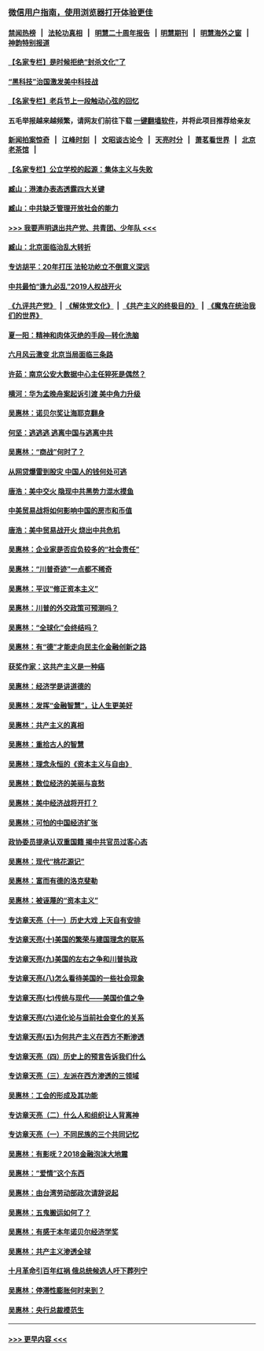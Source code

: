 ### [微信用户指南，使用浏览器打开体验更佳](https://github.com/gfw-breaker/banned-news1/blob/master/indexes/wechat-guide.md?t=0)
#### [禁闻热榜](热点新闻.md?t=0)  &nbsp;&nbsp;|&nbsp;&nbsp; [法轮功真相](https://github.com/gfw-breaker/truth/blob/master/README.md?t=0) &nbsp;&nbsp;|&nbsp;&nbsp; [明慧二十周年报告](https://github.com/gfw-breaker/mh-reports/blob/master/README.md?t=0) &nbsp;&nbsp;|&nbsp;&nbsp;[明慧期刊](https://github.com/gfw-breaker/mh-qikan) &nbsp;&nbsp;|&nbsp;&nbsp; [明慧海外之窗](https://github.com/gfw-breaker/mh-news/blob/master/README.md?t=0) &nbsp;&nbsp;|&nbsp;&nbsp; [神韵特别报道](https://github.com/gfw-breaker/mh-news/blob/master/shenyun.md?t=0)
#### [【名家专栏】是时候拒绝“封杀文化”了](../pages/nsc423/n11814093.md?t=02121111) 
#### [“黑科技”治国激发美中科技战](../pages/nsc423/n11638056.md?t=02121111) 
#### [【名家专栏】老兵节上一段触动心弦的回忆](../pages/nsc423/n11646016.md?t=02121111) 
#### 五毛举报越来越频繁，请网友们前往下载 [一键翻墙软件](https://github.com/gfw-breaker/ssr-accounts)，并将此项目推荐给亲友
#### [新闻拍案惊奇](https://github.com/gfw-breaker/banned-news1/blob/master/pages/link4.md) &nbsp;&nbsp;|&nbsp;&nbsp; [江峰时刻](https://github.com/gfw-breaker/banned-news1/blob/master/pages/link4.md) &nbsp;&nbsp;|&nbsp;&nbsp; [文昭谈古论今](https://github.com/gfw-breaker/banned-news1/blob/master/pages/link4.md) &nbsp;&nbsp;|&nbsp;&nbsp; [天亮时分](https://github.com/gfw-breaker/banned-news1/blob/master/pages/link4.md) &nbsp;&nbsp;|&nbsp;&nbsp; [萧茗看世界](https://github.com/gfw-breaker/banned-news1/blob/master/pages/link4.md) &nbsp;&nbsp;|&nbsp;&nbsp; [北京老茶馆](https://github.com/gfw-breaker/banned-news1/blob/master/pages/link4.md) &nbsp;&nbsp;|&nbsp;&nbsp; 
#### [【名家专栏】公立学校的起源：集体主义与失败](../pages/nsc423/n11601833.md?t=02121111) 
#### [臧山：港澳办表态透露四大关键](../pages/nsc423/n11421628.md?t=02121111) 
#### [臧山：中共缺乏管理开放社会的能力](../pages/nsc423/n11407457.md?t=02121111) 
#### [>>> 我要声明退出共产党、共青团、少年队 <<<](https://github.com/begood0513/goodnews/blob/master/quit/letter.md) 
#### [臧山：北京面临治乱大转折](../pages/nsc423/n11406895.md?t=02121111) 
#### [专访胡平：20年打压 法轮功屹立不倒意义深远](../pages/nsc423/n11398800.md?t=02121111) 
#### [中共最怕“逢九必乱”2019人权战开火](../pages/nsc423/n11385248.md?t=02121111) 
#### [《九评共产党》](https://github.com/begood0513/9ping.md/blob/master/README.md) &nbsp;|&nbsp; [《解体党文化》](../../../../jtdwh.md/blob/master/README.md)  &nbsp;|&nbsp; [《共产主义的终极目的》](../../../../gczydzjmd.md/blob/master/README.md) &nbsp;|&nbsp; [《魔鬼在统治我们的世界》](../../../../mgztzwmdsj.md/blob/master/README.md) 
#### [夏一阳：精神和肉体灭绝的手段—转化洗脑](../pages/nsc423/n11368250.md?t=02121111) 
#### [六月风云激变 北京当局面临三条路](../pages/nsc423/n11313668.md?t=02121111) 
#### [许茹：南京公安大数据中心主任猝死是偶然？](../pages/nsc423/n11064744.md?t=02121111) 
#### [横河：华为孟晚舟案起诉引渡 美中角力升级](../pages/nsc423/n11027230.md?t=02121111) 
#### [吴惠林：诺贝尔奖让海耶克翻身](../pages/nsc423/n10890049.md?t=02121111) 
#### [何坚：逃逃逃 逃离中国与逃离中共](../pages/nsc423/n10592891.md?t=02121111) 
#### [吴惠林：“商战”何时了？](../pages/nsc423/n10573558.md?t=02121111) 
#### [从网贷爆雷到股灾 中国人的钱何处可逃](../pages/nsc423/n10572800.md?t=02121111) 
#### [唐浩：美中交火 隐现中共黑势力混水摸鱼](../pages/nsc423/n10544040.md?t=02121111) 
#### [中美贸易战将如何影响中国的房市和币值](../pages/nsc423/n10543697.md?t=02121111) 
#### [唐浩：美中贸易战开火 烧出中共危机](../pages/nsc423/n10540126.md?t=02121111) 
#### [吴惠林：企业家是否应负较多的“社会责任”](../pages/nsc423/n10535022.md?t=02121111) 
#### [吴惠林：“川普奇迹”一点都不稀奇](../pages/nsc423/n10512808.md?t=02121111) 
#### [吴惠林：平议“修正资本主义”](../pages/nsc423/n10495724.md?t=02121111) 
#### [吴惠林：川普的外交政策可预测吗？](../pages/nsc423/n10462387.md?t=02121111) 
#### [吴惠林：“全球化”会终结吗？](../pages/nsc423/n10452838.md?t=02121111) 
#### [吴惠林：有“德”才能走向民主化金融创新之路](../pages/nsc423/n10432292.md?t=02121111) 
#### [获奖作家：这共产主义是一种癌](../pages/nsc423/n10431541.md?t=02121111) 
#### [吴惠林：经济学是讲道德的](../pages/nsc423/n10398014.md?t=02121111) 
#### [吴惠林：发挥“金融智慧”，让人生更美好](../pages/nsc423/n10375019.md?t=02121111) 
#### [吴惠林：共产主义的真相](../pages/nsc423/n10351394.md?t=02121111) 
#### [吴惠林：重拾古人的智慧](../pages/nsc423/n10337691.md?t=02121111) 
#### [吴惠林：理念永恒的《资本主义与自由》](../pages/nsc423/n10316274.md?t=02121111) 
#### [吴惠林：数位经济的美丽与哀愁](../pages/nsc423/n10292946.md?t=02121111) 
#### [吴惠林：美中经济战将开打？](../pages/nsc423/n10258825.md?t=02121111) 
#### [吴惠林：可怕的中国经济扩张](../pages/nsc423/n10219147.md?t=02121111) 
#### [政协委员提承认双重国籍 揭中共官员过客心态](../pages/nsc423/n10208809.md?t=02121111) 
#### [吴惠林：现代“桃花源记”](../pages/nsc423/n10185234.md?t=02121111) 
#### [吴惠林：富而有德的洛克斐勒](../pages/nsc423/n10142264.md?t=02121111) 
#### [吴惠林：被诬蔑的“资本主义”](../pages/nsc423/n10124816.md?t=02121111) 
#### [专访章天亮（十一）历史大戏 上天自有安排](../pages/nsc423/n10094905.md?t=02121111) 
#### [专访章天亮(十)美国的繁荣与建国理念的联系](../pages/nsc423/n10094899.md?t=02121111) 
#### [专访章天亮(九)美国的左右之争和川普执政](../pages/nsc423/n10094889.md?t=02121111) 
#### [专访章天亮(八)怎么看待美国的一些社会现象](../pages/nsc423/n10094857.md?t=02121111) 
#### [专访章天亮(七)传统与现代——美国价值之争](../pages/nsc423/n10093140.md?t=02121111) 
#### [专访章天亮(六)进化论与当前社会变化的关系](../pages/nsc423/n10092036.md?t=02121111) 
#### [专访章天亮(五)为何共产主义在西方不断渗透](../pages/nsc423/n10083620.md?t=02121111) 
#### [专访章天亮（四）历史上的预言告诉我们什么](../pages/nsc423/n10083606.md?t=02121111) 
#### [专访章天亮（三）左派在西方渗透的三领域](../pages/nsc423/n10081115.md?t=02121111) 
#### [吴惠林：工会的形成及其功能](../pages/nsc423/n10080633.md?t=02121111) 
#### [专访章天亮（二）什么人和组织让人背离神](../pages/nsc423/n10076637.md?t=02121111) 
#### [专访章天亮（一）不同民族的三个共同记忆](../pages/nsc423/n10074188.md?t=02121111) 
#### [吴惠林：有影呒？2018金融泡沫大地震](../pages/nsc423/n10040534.md?t=02121111) 
#### [吴惠林：“爱情”这个东西](../pages/nsc423/n10019423.md?t=02121111) 
#### [吴惠林：由台湾劳动部政次请辞说起](../pages/nsc423/n9979679.md?t=02121111) 
#### [吴惠林：五鬼搬运如何了？](../pages/nsc423/n9925338.md?t=02121111) 
#### [吴惠林：有感于本年诺贝尔经济学奖](../pages/nsc423/n9871883.md?t=02121111) 
#### [吴惠林：共产主义渗透全球](../pages/nsc423/n9812748.md?t=02121111) 
#### [十月革命引百年红祸 俄总统候选人吁下葬列宁](../pages/nsc423/n9810182.md?t=02121111) 
#### [吴惠林：停滞性膨胀何时来到？](../pages/nsc423/n9764136.md?t=02121111) 
#### [吴惠林：央行总裁模范生](../pages/nsc423/n9728134.md?t=02121111) 

----
#### [ >>> 更早内容 <<< ](../indexes/nsc423-earlier.md)
